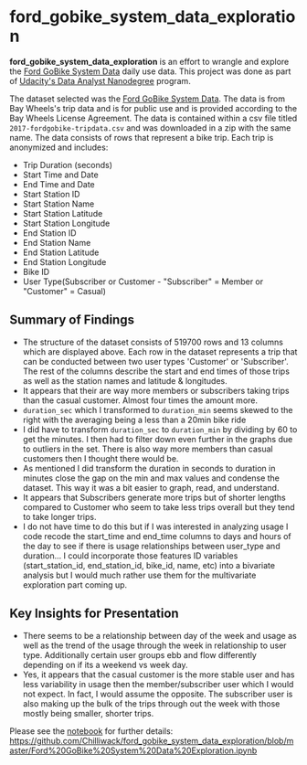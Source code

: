# ford_gobike_system_data_exploration

**ford_gobike_system_data_exploration** is an effort to wrangle and explore the [Ford GoBike System Data](https://www.fordgobike.com/system-data) daily use data. This project was done as part of [Udacity's Data Analyst Nanodegree](https://www.udacity.com/course/data-analyst-nanodegree--nd002) program.

The dataset selected was the [Ford GoBike System Data](https://www.fordgobike.com/system-data). The data is from Bay Wheels's trip data and is for public use and is provided according to the Bay Wheels License Agreement. The data is contained within a csv file titled `2017-fordgobike-tripdata.csv` and was downloaded in a zip with the same name. The data consists of rows that represent a bike trip. Each trip is anonymized and includes:

- Trip Duration (seconds)
- Start Time and Date
- End Time and Date
- Start Station ID
- Start Station Name
- Start Station Latitude
- Start Station Longitude
- End Station ID
- End Station Name
- End Station Latitude
- End Station Longitude
- Bike ID
- User Type(Subscriber or Customer - "Subscriber" = Member or "Customer" = Casual)

## Summary of Findings

- The structure of the dataset consists of 519700 rows and 13 columns which are displayed above. Each row in the dataset represents a trip that can be conducted between two user types 'Customer' or 'Subscriber'. The rest of the columns describe the start and end times of those trips as well as the station names and latitude & longitudes.
- It appears that their are way more members or subscribers taking trips than the casual customer. Almost four times the amount more.
- `duration_sec` which I transformed to `duration_min` seems skewed to the right with the averaging being a less than a 20min bike ride
- I did have to transform `duration_sec` to `duration_min` by dividing by 60 to get the minutes. I then had to filter down even further in the graphs due to outliers in the set. There is also way more members than casual customers then I thought there would be.
- As mentioned I did transform the duration in seconds to duration in minutes close the gap on the min and max values and condense the dataset. This way it was a bit easier to graph, read, and understand.
- It appears that Subscribers generate more trips but of shorter lengths compared to Customer who seem to take less trips overall but they tend to take longer trips.
- I do not have time to do this but if I was interested in analyzing usage I code recode the start_time and end_time columns to days and hours of the day to see if there is usage relationships between user_type and duration... I could incorporate those features ID variables (start_station_id, end_station_id, bike_id, name, etc) into a bivariate analysis but I would much rather use them for the multivariate exploration part coming up.

## Key Insights for Presentation

- There seems to be a relationship between day of the week and usage as well as the trend of the usage through the week in relationship to user type. Additionally certain user groups ebb and flow differently depending on if its a weekend vs week day.
- Yes, it appears that the casual customer is the more stable user and has less variability in usage then the member/subscriber user which I would not expect. In fact, I would assume the opposite. The subscriber user is also making up the bulk of the trips through out the week with those mostly being smaller, shorter trips.

Please see the [notebook](https://github.com/Chilliwack/ford_gobike_system_data_exploration/blob/master/Ford%20GoBike%20System%20Data%20Exploration.ipynb) for further details: https://github.com/Chilliwack/ford_gobike_system_data_exploration/blob/master/Ford%20GoBike%20System%20Data%20Exploration.ipynb
